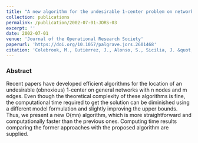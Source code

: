 ```yaml
---
title: "A new algorithm for the undesirable 1-center problem on networks"
collection: publications
permalink: /publication/2002-07-01-JORS-03
excerpt: ''
date: 2002-07-01
venue: 'Journal of the Operational Research Society'
paperurl: 'https://doi.org/10.1057/palgrave.jors.2601468'
citation: 'Colebrook, M., Gutiérrez, J., Alonso, S., Sicilia, J. &quot;A new algorithm for the undesirable 1-center problem on networks&quot;. <i>Journal of the Operational Research Society</i> 53(12), 1357-1366 (2002)' #'Your Name, You. (2015). &quot;Paper Title Number 3.&quot; <i>Journal 1</i>. 1(3).'
---
```

### Abstract
Recent papers have developed efficient algorithms for the location of an undesirable (obnoxious) 1-center on general networks with n nodes and m edges. Even though the theoretical complexity of these algorithms is fine, the computational time required to get the solution can be diminished using a different model formulation and slightly improving the upper bounds. Thus, we present a new O(mn) algorithm, which is more straightforward and computationally faster than the previous ones. Computing time results comparing the former approaches with the proposed algorithm are supplied. 
